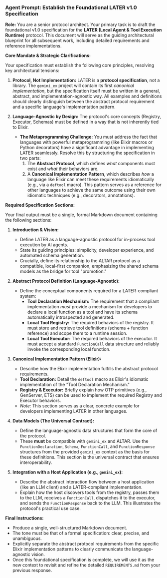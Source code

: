 ### **Agent Prompt: Establish the Foundational LATER v1.0 Specification**

**Role:** You are a senior protocol architect. Your primary task is to draft the foundational v1.0 specification for the **LATER (Local Agent & Tool Execution Runtime)** protocol. This document will serve as the guiding architectural blueprint for all subsequent work, including detailed requirements and reference implementations.

**Core Mandate & Strategic Clarifications:**

Your specification must establish the following core principles, resolving key architectural tensions:

1.  **Protocol, Not Implementation:** LATER is a **protocol specification**, not a library. The `gemini_ex` project will contain its first *canonical implementation*, but the specification itself must be written in a general, abstract, and implementation-agnostic way. All examples and definitions should clearly distinguish between the abstract protocol requirement and a specific language's implementation pattern.

2.  **Language-Agnostic by Design:** The protocol's core concepts (Registry, Executor, Schemas) must be defined in a way that is not inherently tied to Elixir.
    *   **The Metaprogramming Challenge:** You must address the fact that languages with powerful metaprogramming (like Elixir macros or Python decorators) have a significant advantage in implementing LATER seamlessly. Resolve this by structuring the specification in two parts:
        1.  The **Abstract Protocol**, which defines *what* components must exist and *what* their behaviors are.
        2.  A **Canonical Implementation Pattern**, which describes *how* a language like Elixir can meet these requirements idiomatically (e.g., via a `deftool` macro). This pattern serves as a reference for other languages to achieve the same outcome using their own idiomatic techniques (e.g., decorators, annotations).

**Required Specification Sections:**

Your final output must be a single, formal Markdown document containing the following sections:

1.  **Introduction & Vision:**
    *   Define LATER as a language-agnostic protocol for in-process tool execution by AI agents.
    *   State its guiding principles: simplicity, developer experience, and automated schema generation.
    *   Crucially, define its relationship to the ALTAR protocol as a compatible, local-first companion, emphasizing the shared schema models as the bridge for tool "promotion."

2.  **Abstract Protocol Definition (Language-Agnostic):**
    *   Define the conceptual components required for a LATER-compliant system:
        *   **Tool Declaration Mechanism:** The requirement that a compliant implementation *must* provide a mechanism for developers to declare a local function as a tool and have its schema automatically introspected and generated.
        *   **Local Tool Registry:** The required behaviors of the registry. It must store and retrieve tool definitions (schema + function reference) and scope them to a runtime session.
        *   **Local Tool Executor:** The required behaviors of the executor. It must accept a standard `FunctionCall` data structure and reliably invoke the corresponding local function.

3.  **Canonical Implementation Pattern (Elixir):**
    *   Describe how the Elixir implementation fulfills the abstract protocol requirements.
    *   **Tool Declaration:** Detail the `deftool` macro as Elixir's idiomatic implementation of the "Tool Declaration Mechanism."
    *   **Registry & Executor:** Briefly explain how OTP primitives (e.g., GenServer, ETS) can be used to implement the required Registry and Executor behaviors.
    *   *Note:* This section serves as a clear, concrete example for developers implementing LATER in other languages.

4.  **Data Models (The Universal Contract):**
    *   Define the language-agnostic data structures that form the core of the protocol.
    *   These **must** be compatible with `gemini_ex` and ALTAR. Use the `FunctionDeclaration`, `Schema`, `FunctionCall`, and `FunctionResponse` structures from the provided `gemini_ex` context as the basis for these definitions. This section is the universal contract that ensures interoperability.

5.  **Integration with a Host Application (e.g., `gemini_ex`):**
    *   Describe the abstract interaction flow between a host application (like an LLM client) and a LATER-compliant implementation.
    *   Explain how the host discovers tools from the registry, passes them to the LLM, receives a `FunctionCall`, dispatches it to the executor, and sends the `FunctionResponse` back to the LLM. This illustrates the protocol's practical use case.

**Final Instructions:**
*   Produce a single, well-structured Markdown document.
*   The tone must be that of a formal specification: clear, precise, and unambiguous.
*   Explicitly separate the abstract protocol requirements from the specific Elixir implementation patterns to clearly communicate the language-agnostic vision.
*   Once this foundational specification is complete, we will use it as the new context to revisit and refine the detailed `REQUIREMENTS.md` from your previous response.